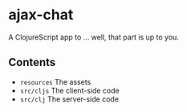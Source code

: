 # ajax-chat

A ClojureScript app to ... well, that part is up to you.

## Contents

* `resources` The assets
* `src/cljs` The client-side code
* `src/clj` The server-side code
